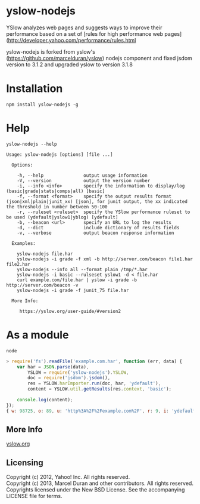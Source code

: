yslow-nodejs
=====

YSlow analyzes web pages and suggests ways to improve their performance based on a set of [rules for high performance web pages](http://developer.yahoo.com/performance/rules.html

yslow-nodejs is forked from yslow's (https://github.com/marcelduran/yslow) nodejs component and fixed jsdom version to 3.1.2 and upgraded yslow to version 3.1.8

# Installation

    npm install yslow-nodejs -g

# Help

    yslow-nodejs --help

```
Usage: yslow-nodejs [options] [file ...]

  Options:

    -h, --help               output usage information
    -V, --version            output the version number
    -i, --info <info>        specify the information to display/log (basic|grade|stats|comps|all) [basic]
    -f, --format <format>    specify the output results format (json|xml|plain|junit_xx) [json], for junit output, the xx indicated the threshold in number between 50-100
    -r, --ruleset <ruleset>  specify the YSlow performance ruleset to be used (ydefault|yslow1|yblog) [ydefault]
    -b, --beacon <url>       specify an URL to log the results
    -d, --dict               include dictionary of results fields
    -v, --verbose            output beacon response information

  Examples:

    yslow-nodejs file.har
    yslow-nodejs -i grade -f xml -b http://server.com/beacon file1.har file2.har
    yslow-nodejs --info all --format plain /tmp/*.har
    yslow-nodejs -i basic --rulseset yslow1 -d < file.har
    curl example.com/file.har | yslow -i grade -b http://server.com/beacon -v
    yslow-nodejs -i grade -f junit_75 file.har

  More Info:

     https://yslow.org/user-guide/#version2
```

# As a module

    node

```js
> require('fs').readFile('example.com.har', function (err, data) {
    var har = JSON.parse(data),
        YSLOW = require('yslow-nodejs').YSLOW,
        doc = require('jsdom').jsdom(),
        res = YSLOW.harImporter.run(doc, har, 'ydefault'),
        content = YSLOW.util.getResults(res.context, 'basic');

    console.log(content);
});
{ w: 98725, o: 89, u: 'http%3A%2F%2Fexample.com%2F', r: 9, i: 'ydefault', lt: 981 }
```

More Info
---------

[yslow.org](http://yslow.org)

Licensing
---------

Copyright (c) 2012, Yahoo! Inc. All rights reserved.  
Copyright (c) 2013, Marcel Duran and other contributors. All rights reserved.  
Copyrights licensed under the New BSD License. See the accompanying LICENSE file for terms.
